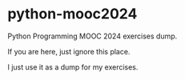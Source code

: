 # python-mooc2024
Python Programming MOOC 2024 exercises dump.

If you are here, just ignore this place.

I just use it as a dump for my exercises.
